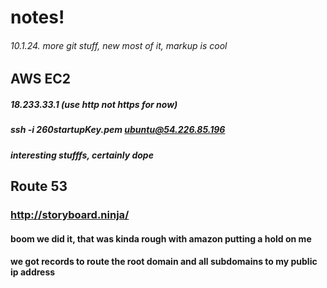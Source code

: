 # notes!
###### 10.1.24. more git stuff, new most of it, markup is cool

## AWS EC2
##### 18.233.33.1 (use http not https for now)
##### ssh -i 260startupKey.pem ubuntu@54.226.85.196
##### interesting stufffs, certainly dope

## Route 53
### http://storyboard.ninja/ 
#### boom we did it, that was kinda rough with amazon putting a hold on me
#### we got records to route the root domain and all subdomains to my public ip address
